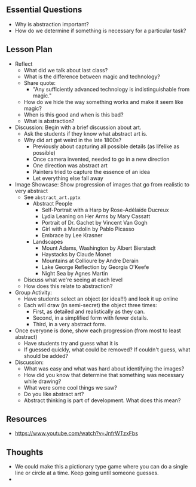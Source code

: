 ## Essential Questions

- Why is abstraction important?
- How do we determine if something is necessary for a particular task?

## Lesson Plan

- Reflect
    - What did we talk about last class?
    - What is the difference between magic and technology?
    - Share quote:
        - "Any sufficiently advanced technology is indistinguishable from magic."
    - How do we hide the way something works and make it seem like magic?
    - When is this good and when is this bad?
    - What is abstraction?
- Discussion: Begin with a brief discussion about art.
    - Ask the students if they know what abstract art is.
    - Why did art get weird in the late 1800s?
        - Previously about capturing all possible details (as lifelike as possible)
        - Once camera invented, needed to go in a new direction
        - One direction was abstract art
        - Painters tried to capture the essence of an idea
        - Let everything else fall away
- Image Showcase: Show progression of images that go from realistic to very abstract
    - See `abstract_art.pptx`
        - Abstract People
            - Self-Portrait with a Harp by Rose-Adélaïde Ducreux
            - Lydia Leaning on Her Arms by Mary Cassatt
            - Portrait of Dr. Gachet by Vincent Van Gogh
            - Girl with a Mandolin by Pablo Picasso
            - Embrace by Lee Krasner
        - Landscapes
            - Mount Adams, Washington by Albert Bierstadt
            - Haystacks by Claude Monet
            - Mountains at Collioure by Andre Derain
            - Lake George Reflection by Georgia O’Keefe
            - Night Sea by Agnes Martin
    - Discuss what we're seeing at each level
    - How does this relate to abstraction?
- Group Activity:
    - Have students select an object (or idea!!!) and look it up online
    - Each will draw (in semi-secret) the object three times:
        - First, as detailed and realistically as they can.
        - Second, in a simplified form with fewer details.
        - Third, in a very abstract form.
- Once everyone is done, show each progression (from most to least abstract)
    - Have students try and guess what it is
    - If guessed quickly, what could be removed? If couldn't guess, what should be added?
- Discussion:
    - What was easy and what was hard about identifying the images?
    - How did you know that determine that something was necessary while drawing?
    - What were some cool things we saw?
    - Do you like abstract art?
    - Abstract thinking is part of development. What does this mean?

## Resources

- https://www.youtube.com/watch?v=JnfrWTzxFbs

## Thoughts

- We could make this a pictionary type game where you can do a single line
  or circle at a time. Keep going until someone guesses.
- 
